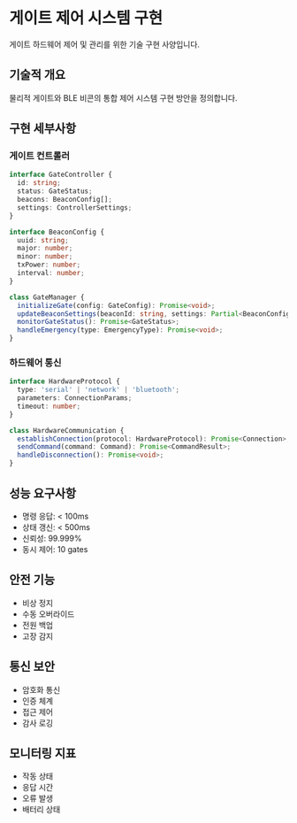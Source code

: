 # 게이트 제어 시스템 구현

게이트 하드웨어 제어 및 관리를 위한 기술 구현 사양입니다.

## 기술적 개요
물리적 게이트와 BLE 비콘의 통합 제어 시스템 구현 방안을 정의합니다.

## 구현 세부사항

### 게이트 컨트롤러
```typescript
interface GateController {
  id: string;
  status: GateStatus;
  beacons: BeaconConfig[];
  settings: ControllerSettings;
}

interface BeaconConfig {
  uuid: string;
  major: number;
  minor: number;
  txPower: number;
  interval: number;
}

class GateManager {
  initializeGate(config: GateConfig): Promise<void>;
  updateBeaconSettings(beaconId: string, settings: Partial<BeaconConfig>): Promise<void>;
  monitorGateStatus(): Promise<GateStatus>;
  handleEmergency(type: EmergencyType): Promise<void>;
}
```

### 하드웨어 통신
```typescript
interface HardwareProtocol {
  type: 'serial' | 'network' | 'bluetooth';
  parameters: ConnectionParams;
  timeout: number;
}

class HardwareCommunication {
  establishConnection(protocol: HardwareProtocol): Promise<Connection>;
  sendCommand(command: Command): Promise<CommandResult>;
  handleDisconnection(): Promise<void>;
}
```

## 성능 요구사항
- 명령 응답: < 100ms
- 상태 갱신: < 500ms
- 신뢰성: 99.999%
- 동시 제어: 10 gates

## 안전 기능
- 비상 정지
- 수동 오버라이드
- 전원 백업
- 고장 감지

## 통신 보안
- 암호화 통신
- 인증 체계
- 접근 제어
- 감사 로깅

## 모니터링 지표
- 작동 상태
- 응답 시간
- 오류 발생
- 배터리 상태
